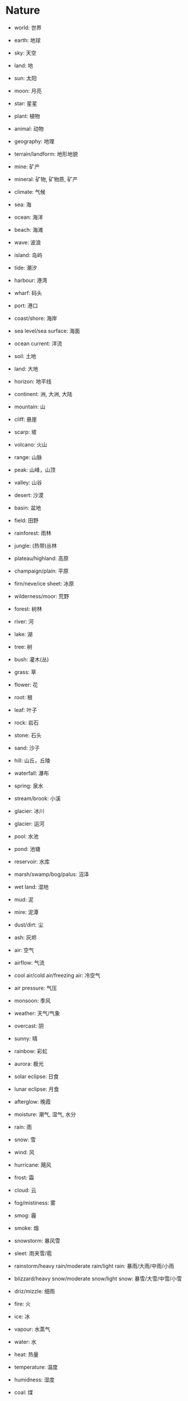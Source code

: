# Nature

-   world: 世界
-   earth: 地球
-   sky: 天空
-   land: 地
-   sun: 太阳
-   moon: 月亮
-   star: 星星
-   plant: 植物
-   animal: 动物
-   geography: 地理
-   terrain/landform: 地形地貌
-   mine: 矿产
-   mineral: 矿物, 矿物质, 矿产
-   climate: 气候

-   sea: 海
-   ocean: 海洋
-   beach: 海滩
-   wave: 波浪
-   island: 岛屿
-   tide: 潮汐
-   harbour: 港湾
-   wharf: 码头
-   port: 港口
-   coast/shore: 海岸
-   sea level/sea surface: 海面
-   ocean current: 洋流

-   soil: 土地
-   land: 大地
-   horizon: 地平线
-   continent: 洲, 大洲, 大陆
-   mountain: 山
-   cliff: 悬崖
-   scarp: 坡
-   volcano: 火山
-   range: 山脉
-   peak: 山峰，山顶
-   valley: 山谷
-   desert: 沙漠
-   basin: 盆地
-   field: 田野
-   rainforest: 雨林
-   jungle: (热带)丛林
-   plateau/highland: 高原
-   champaign/plain: 平原
-   firn/neve/ice sheet: 冰原
-   wilderness/moor: 荒野
-   forest: 树林
-   river: 河
-   lake: 湖
-   tree: 树
-   bush: 灌木(丛)
-   grass: 草
-   flower: 花
-   root: 根
-   leaf: 叶子
-   rock: 岩石
-   stone: 石头
-   sand: 沙子
-   hill: 山丘，丘陵
-   waterfall: 瀑布
-   spring: 泉水
-   stream/brook: 小溪
-   glacier: 冰川
-   glacier: 运河
-   pool: 水池
-   pond: 池塘
-   reservoir: 水库
-   marsh/swamp/bog/palus: 沼泽
-   wet land: 湿地
-   mud: 泥
-   mire: 泥潭
-   dust/dirt: 尘
-   ash: 灰烬

-   air: 空气
-   airflow: 气流
-   cool air/cold air/freezing air: 冷空气
-   air pressure: 气压
-   monsoon: 季风
-   weather: 天气/气象
-   overcast: 阴
-   sunny: 晴
-   rainbow: 彩虹
-   aurora: 极光
-   solar eclipse: 日食
-   lunar eclipse: 月食
-   afterglow: 晚霞
-   moisture: 潮气, 湿气, 水分
-   rain: 雨
-   snow: 雪
-   wind: 风
-   hurricane: 飓风
-   frost: 霜
-   cloud: 云
-   fog/mistiness: 雾
-   smog: 霾
-   smoke: 烟
-   snowstorm: 暴风雪
-   sleet: 雨夹雪/雹
-   rainstorm/heavy rain/moderate rain/light rain: 暴雨/大雨/中雨/小雨
-   blizzard/heavy snow/moderate snow/light snow: 暴雪/大雪/中雪/小雪
-   driz/mizzle: 细雨
-   fire: 火
-   ice: 冰
-   vapour: 水蒸气
-   water: 水
-   heat: 热量
-   temperature: 温度
-   humidness: 湿度

-   coal: 煤